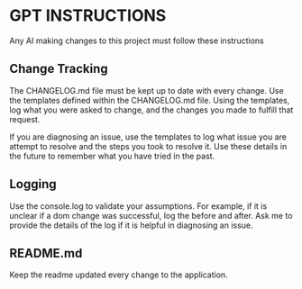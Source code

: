 # GPT INSTRUCTIONS

Any AI making changes to this project must follow these instructions

## Change Tracking

The CHANGELOG.md file must be kept up to date with every change. Use the templates defined within the CHANGELOG.md file. Using the templates, log what you were asked to change, and the changes you made to fulfill that request.

If you are diagnosing an issue, use the templates to log what issue you are attempt to resolve and the steps you took to resolve it. Use these details in the future to remember what you have tried in the past.

## Logging

Use the console.log to validate your assumptions. For example, if it is unclear if a dom change was successful, log the before and after. Ask me to provide the details of the log if it is helpful in diagnosing an issue.

## README.md

Keep the readme updated every change to the application.